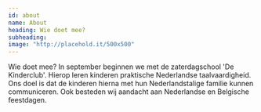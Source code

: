 ```yaml
---
id: about
name: About
heading: Wie doet mee?
subheading:
image: "http://placehold.it/500x500"
---
```


Wie doet mee? In september beginnen we met de zaterdagschool 'De Kinderclub'. Hierop leren kinderen praktische Nederlandse taalvaardigheid. Ons doel is dat de kinderen hierna met hun Nederlandstalige familie kunnen communiceren. Ook besteden wij aandacht aan Nederlandse en Belgische feestdagen.
